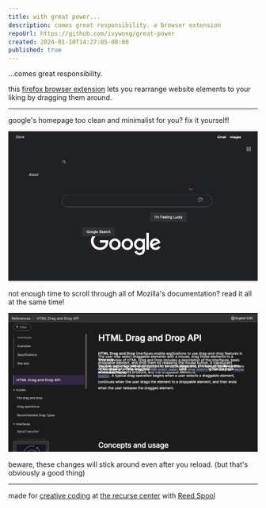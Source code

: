 ```yaml
---
title: with great power...
description: comes great responsibility. a browser extension
repoUrl: https://github.com/ivywong/great-power
created: 2024-01-10T14:27:05-08:00
published: true
---
```

...comes great responsibility.

this [firefox browser extension](https://github.com/ivywong/great-power) lets you rearrange website elements to your liking by dragging them around.

---

google's homepage too clean and minimalist for you? fix it yourself!

<img src="/img/great-power-google.png" alt="google homepage but 'better' (elements all askew)">

not enough time to scroll through all of Mozilla's documentation? read it all at the same time!

<img src="/img/great-power-mdn.png" alt="MDN docs on drag and drop, but the first paragraphs are all overlaid on top of each other">

beware, these changes will stick around even after you reload. (but that's obviously a good thing)

---
made for [creative coding](https://creativecoding.recurse.com/) at [the recurse center](https://www.recurse.com/) with [Reed Spool](https://reeds.website/)